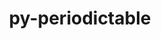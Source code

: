 ---
title: "py-periodictable"
layout: cache
categories: [package, develop]
meta: {"versions": ["1.5.0"], "compilers": ["gcc@=11.1.0", "gcc@=11.4.0", "gcc@=9.4.0", "oneapi@=2023.2.0", "oneapi@=2023.2.1"], "oss": ["ubuntu20.04"], "platforms": ["linux"], "targets": ["aarch64", "neoverse_v1", "ppc64le", "x86_64_v3"], "stacks": ["e4s", "e4s-arm", "e4s-neoverse_v1", "e4s-oneapi", "e4s-power", "root"], "num_specs": 40, "num_specs_by_stack": {"root": 40, "e4s-arm": 6, "e4s-neoverse_v1": 5, "e4s-power": 10, "e4s": 10, "e4s-oneapi": 9}}
spec_details: [{"hash": "d4rx3qcb2jj2xxqe4br52dgguel7b4hk", "compiler": "gcc@=11.4.0", "versions": ["1.5.0"], "os": "ubuntu20.04", "platform": "linux", "target": "aarch64", "variants": ["build_system=python_pip"], "stacks": ["root", "e4s-arm"], "size": "-", "tarball": "https://binaries.spack.io/develop/build_cache/linux-ubuntu20.04-aarch64/gcc-11.4.0/py-periodictable-1.5.0/linux-ubuntu20.04-aarch64-gcc-11.4.0-py-periodictable-1.5.0-d4rx3qcb2jj2xxqe4br52dgguel7b4hk.spack"}, {"hash": "uk5vzyfwudhyghzw3htr7qtbhcuj2wsq", "compiler": "gcc@=11.4.0", "versions": ["1.5.0"], "os": "ubuntu20.04", "platform": "linux", "target": "aarch64", "variants": ["build_system=python_pip"], "stacks": ["root", "e4s-arm"], "size": "-", "tarball": "https://binaries.spack.io/develop/build_cache/linux-ubuntu20.04-aarch64/gcc-11.4.0/py-periodictable-1.5.0/linux-ubuntu20.04-aarch64-gcc-11.4.0-py-periodictable-1.5.0-uk5vzyfwudhyghzw3htr7qtbhcuj2wsq.spack"}, {"hash": "fa2csqfjbj3udjptppxozxyjxxu2w2z5", "compiler": "gcc@=11.4.0", "versions": ["1.5.0"], "os": "ubuntu20.04", "platform": "linux", "target": "aarch64", "variants": ["build_system=python_pip"], "stacks": ["root", "e4s-arm"], "size": "-", "tarball": "https://binaries.spack.io/develop/build_cache/linux-ubuntu20.04-aarch64/gcc-11.4.0/py-periodictable-1.5.0/linux-ubuntu20.04-aarch64-gcc-11.4.0-py-periodictable-1.5.0-fa2csqfjbj3udjptppxozxyjxxu2w2z5.spack"}, {"hash": "ikzukpvaei565lyhi3kgeepe224tt4z5", "compiler": "gcc@=11.4.0", "versions": ["1.5.0"], "os": "ubuntu20.04", "platform": "linux", "target": "aarch64", "variants": ["build_system=python_pip"], "stacks": ["root", "e4s-arm"], "size": "-", "tarball": "https://binaries.spack.io/develop/build_cache/linux-ubuntu20.04-aarch64/gcc-11.4.0/py-periodictable-1.5.0/linux-ubuntu20.04-aarch64-gcc-11.4.0-py-periodictable-1.5.0-ikzukpvaei565lyhi3kgeepe224tt4z5.spack"}, {"hash": "lvklu5ltvfjnhgqjuaq2p2zbpiwx35cv", "compiler": "gcc@=11.4.0", "versions": ["1.5.0"], "os": "ubuntu20.04", "platform": "linux", "target": "aarch64", "variants": ["build_system=python_pip"], "stacks": ["root", "e4s-arm"], "size": "-", "tarball": "https://binaries.spack.io/develop/build_cache/linux-ubuntu20.04-aarch64/gcc-11.4.0/py-periodictable-1.5.0/linux-ubuntu20.04-aarch64-gcc-11.4.0-py-periodictable-1.5.0-lvklu5ltvfjnhgqjuaq2p2zbpiwx35cv.spack"}, {"hash": "rkdcvlkmm66wvltvqekpjrr4edfemse6", "compiler": "gcc@=11.4.0", "versions": ["1.5.0"], "os": "ubuntu20.04", "platform": "linux", "target": "aarch64", "variants": ["build_system=python_pip"], "stacks": ["root", "e4s-arm"], "size": "-", "tarball": "https://binaries.spack.io/develop/build_cache/linux-ubuntu20.04-aarch64/gcc-11.4.0/py-periodictable-1.5.0/linux-ubuntu20.04-aarch64-gcc-11.4.0-py-periodictable-1.5.0-rkdcvlkmm66wvltvqekpjrr4edfemse6.spack"}, {"hash": "2zxvx2bnhoy7g44l5rvkrw3oyockqktq", "compiler": "gcc@=11.4.0", "versions": ["1.5.0"], "os": "ubuntu20.04", "platform": "linux", "target": "neoverse_v1", "variants": ["build_system=python_pip"], "stacks": ["root", "e4s-neoverse_v1"], "size": "-", "tarball": "https://binaries.spack.io/develop/build_cache/linux-ubuntu20.04-neoverse_v1/gcc-11.4.0/py-periodictable-1.5.0/linux-ubuntu20.04-neoverse_v1-gcc-11.4.0-py-periodictable-1.5.0-2zxvx2bnhoy7g44l5rvkrw3oyockqktq.spack"}, {"hash": "cmbkclrnnd5bzro2cbovrcyykvt7j2y2", "compiler": "gcc@=11.4.0", "versions": ["1.5.0"], "os": "ubuntu20.04", "platform": "linux", "target": "neoverse_v1", "variants": ["build_system=python_pip"], "stacks": ["root", "e4s-neoverse_v1"], "size": "-", "tarball": "https://binaries.spack.io/develop/build_cache/linux-ubuntu20.04-neoverse_v1/gcc-11.4.0/py-periodictable-1.5.0/linux-ubuntu20.04-neoverse_v1-gcc-11.4.0-py-periodictable-1.5.0-cmbkclrnnd5bzro2cbovrcyykvt7j2y2.spack"}, {"hash": "zjiy5qcyzakazd5hxs6gm3e5ngxjwkle", "compiler": "gcc@=11.4.0", "versions": ["1.5.0"], "os": "ubuntu20.04", "platform": "linux", "target": "neoverse_v1", "variants": ["build_system=python_pip"], "stacks": ["root", "e4s-neoverse_v1"], "size": "-", "tarball": "https://binaries.spack.io/develop/build_cache/linux-ubuntu20.04-neoverse_v1/gcc-11.4.0/py-periodictable-1.5.0/linux-ubuntu20.04-neoverse_v1-gcc-11.4.0-py-periodictable-1.5.0-zjiy5qcyzakazd5hxs6gm3e5ngxjwkle.spack"}, {"hash": "dpnp5iq2ss4ula52u24jnrkduvfttm2i", "compiler": "gcc@=11.4.0", "versions": ["1.5.0"], "os": "ubuntu20.04", "platform": "linux", "target": "neoverse_v1", "variants": ["build_system=python_pip"], "stacks": ["root", "e4s-neoverse_v1"], "size": "-", "tarball": "https://binaries.spack.io/develop/build_cache/linux-ubuntu20.04-neoverse_v1/gcc-11.4.0/py-periodictable-1.5.0/linux-ubuntu20.04-neoverse_v1-gcc-11.4.0-py-periodictable-1.5.0-dpnp5iq2ss4ula52u24jnrkduvfttm2i.spack"}, {"hash": "zkfqbfl7w55rdnh4ujy26n5sxgpuevlo", "compiler": "gcc@=11.4.0", "versions": ["1.5.0"], "os": "ubuntu20.04", "platform": "linux", "target": "neoverse_v1", "variants": ["build_system=python_pip"], "stacks": ["root", "e4s-neoverse_v1"], "size": "-", "tarball": "https://binaries.spack.io/develop/build_cache/linux-ubuntu20.04-neoverse_v1/gcc-11.4.0/py-periodictable-1.5.0/linux-ubuntu20.04-neoverse_v1-gcc-11.4.0-py-periodictable-1.5.0-zkfqbfl7w55rdnh4ujy26n5sxgpuevlo.spack"}, {"hash": "mpibzljo6a6zm2fi7p6jm65b6clejher", "compiler": "gcc@=11.1.0", "versions": ["1.5.0"], "os": "ubuntu20.04", "platform": "linux", "target": "ppc64le", "variants": ["build_system=python_pip"], "stacks": ["root", "e4s-power"], "size": "-", "tarball": "https://binaries.spack.io/develop/build_cache/linux-ubuntu20.04-ppc64le/gcc-11.1.0/py-periodictable-1.5.0/linux-ubuntu20.04-ppc64le-gcc-11.1.0-py-periodictable-1.5.0-mpibzljo6a6zm2fi7p6jm65b6clejher.spack"}, {"hash": "dnly4dij7bvo72yww7brzhn3fgugo7vw", "compiler": "gcc@=9.4.0", "versions": ["1.5.0"], "os": "ubuntu20.04", "platform": "linux", "target": "ppc64le", "variants": ["build_system=python_pip"], "stacks": ["root", "e4s-power"], "size": "-", "tarball": "https://binaries.spack.io/develop/build_cache/linux-ubuntu20.04-ppc64le/gcc-9.4.0/py-periodictable-1.5.0/linux-ubuntu20.04-ppc64le-gcc-9.4.0-py-periodictable-1.5.0-dnly4dij7bvo72yww7brzhn3fgugo7vw.spack"}, {"hash": "iclw7xuenuw22d5nqn7pwbeqi4mzr2hp", "compiler": "gcc@=9.4.0", "versions": ["1.5.0"], "os": "ubuntu20.04", "platform": "linux", "target": "ppc64le", "variants": ["build_system=python_pip"], "stacks": ["root", "e4s-power"], "size": "-", "tarball": "https://binaries.spack.io/develop/build_cache/linux-ubuntu20.04-ppc64le/gcc-9.4.0/py-periodictable-1.5.0/linux-ubuntu20.04-ppc64le-gcc-9.4.0-py-periodictable-1.5.0-iclw7xuenuw22d5nqn7pwbeqi4mzr2hp.spack"}, {"hash": "fzeas7awfwwcauocntcxdecetto6ydjw", "compiler": "gcc@=9.4.0", "versions": ["1.5.0"], "os": "ubuntu20.04", "platform": "linux", "target": "ppc64le", "variants": ["build_system=python_pip"], "stacks": ["root", "e4s-power"], "size": "-", "tarball": "https://binaries.spack.io/develop/build_cache/linux-ubuntu20.04-ppc64le/gcc-9.4.0/py-periodictable-1.5.0/linux-ubuntu20.04-ppc64le-gcc-9.4.0-py-periodictable-1.5.0-fzeas7awfwwcauocntcxdecetto6ydjw.spack"}, {"hash": "sk5aonfudfqshxthokk2o2esgsiechz5", "compiler": "gcc@=9.4.0", "versions": ["1.5.0"], "os": "ubuntu20.04", "platform": "linux", "target": "ppc64le", "variants": ["build_system=python_pip"], "stacks": ["root", "e4s-power"], "size": "-", "tarball": "https://binaries.spack.io/develop/build_cache/linux-ubuntu20.04-ppc64le/gcc-9.4.0/py-periodictable-1.5.0/linux-ubuntu20.04-ppc64le-gcc-9.4.0-py-periodictable-1.5.0-sk5aonfudfqshxthokk2o2esgsiechz5.spack"}, {"hash": "aiewknb2v2kf7tjumjsbciqjftbsd2pt", "compiler": "gcc@=9.4.0", "versions": ["1.5.0"], "os": "ubuntu20.04", "platform": "linux", "target": "ppc64le", "variants": ["build_system=python_pip"], "stacks": ["root", "e4s-power"], "size": "-", "tarball": "https://binaries.spack.io/develop/build_cache/linux-ubuntu20.04-ppc64le/gcc-9.4.0/py-periodictable-1.5.0/linux-ubuntu20.04-ppc64le-gcc-9.4.0-py-periodictable-1.5.0-aiewknb2v2kf7tjumjsbciqjftbsd2pt.spack"}, {"hash": "wc7xu22xqzxfvja5qccu4uxcjudi2hty", "compiler": "gcc@=9.4.0", "versions": ["1.5.0"], "os": "ubuntu20.04", "platform": "linux", "target": "ppc64le", "variants": ["build_system=python_pip"], "stacks": ["root", "e4s-power"], "size": "-", "tarball": "https://binaries.spack.io/develop/build_cache/linux-ubuntu20.04-ppc64le/gcc-9.4.0/py-periodictable-1.5.0/linux-ubuntu20.04-ppc64le-gcc-9.4.0-py-periodictable-1.5.0-wc7xu22xqzxfvja5qccu4uxcjudi2hty.spack"}, {"hash": "uortos7vqgjyevuku2do4ctdxc7u4bmk", "compiler": "gcc@=9.4.0", "versions": ["1.5.0"], "os": "ubuntu20.04", "platform": "linux", "target": "ppc64le", "variants": ["build_system=python_pip"], "stacks": ["root", "e4s-power"], "size": "-", "tarball": "https://binaries.spack.io/develop/build_cache/linux-ubuntu20.04-ppc64le/gcc-9.4.0/py-periodictable-1.5.0/linux-ubuntu20.04-ppc64le-gcc-9.4.0-py-periodictable-1.5.0-uortos7vqgjyevuku2do4ctdxc7u4bmk.spack"}, {"hash": "3tfo6t6amhyzv6z4w6y3lg643shchklk", "compiler": "gcc@=9.4.0", "versions": ["1.5.0"], "os": "ubuntu20.04", "platform": "linux", "target": "ppc64le", "variants": ["build_system=python_pip"], "stacks": ["root", "e4s-power"], "size": "-", "tarball": "https://binaries.spack.io/develop/build_cache/linux-ubuntu20.04-ppc64le/gcc-9.4.0/py-periodictable-1.5.0/linux-ubuntu20.04-ppc64le-gcc-9.4.0-py-periodictable-1.5.0-3tfo6t6amhyzv6z4w6y3lg643shchklk.spack"}, {"hash": "n3grjyk47ciebruohf3httjfpw2ayv5y", "compiler": "gcc@=9.4.0", "versions": ["1.5.0"], "os": "ubuntu20.04", "platform": "linux", "target": "ppc64le", "variants": ["build_system=python_pip"], "stacks": ["root", "e4s-power"], "size": "-", "tarball": "https://binaries.spack.io/develop/build_cache/linux-ubuntu20.04-ppc64le/gcc-9.4.0/py-periodictable-1.5.0/linux-ubuntu20.04-ppc64le-gcc-9.4.0-py-periodictable-1.5.0-n3grjyk47ciebruohf3httjfpw2ayv5y.spack"}, {"hash": "l7vkq76d7kfkrtyzhiskkp536rhduc2l", "compiler": "gcc@=11.1.0", "versions": ["1.5.0"], "os": "ubuntu20.04", "platform": "linux", "target": "x86_64_v3", "variants": ["build_system=python_pip"], "stacks": ["root", "e4s"], "size": "-", "tarball": "https://binaries.spack.io/develop/build_cache/linux-ubuntu20.04-x86_64_v3/gcc-11.1.0/py-periodictable-1.5.0/linux-ubuntu20.04-x86_64_v3-gcc-11.1.0-py-periodictable-1.5.0-l7vkq76d7kfkrtyzhiskkp536rhduc2l.spack"}, {"hash": "4cssov7r64yzczn2tvb6sy2skiy2uskl", "compiler": "gcc@=11.4.0", "versions": ["1.5.0"], "os": "ubuntu20.04", "platform": "linux", "target": "x86_64_v3", "variants": ["build_system=python_pip"], "stacks": ["root", "e4s"], "size": "-", "tarball": "https://binaries.spack.io/develop/build_cache/linux-ubuntu20.04-x86_64_v3/gcc-11.4.0/py-periodictable-1.5.0/linux-ubuntu20.04-x86_64_v3-gcc-11.4.0-py-periodictable-1.5.0-4cssov7r64yzczn2tvb6sy2skiy2uskl.spack"}, {"hash": "n2g3a5npelwxlg2oovjixvrcbdlpvu6w", "compiler": "gcc@=11.4.0", "versions": ["1.5.0"], "os": "ubuntu20.04", "platform": "linux", "target": "x86_64_v3", "variants": ["build_system=python_pip"], "stacks": ["root", "e4s"], "size": "-", "tarball": "https://binaries.spack.io/develop/build_cache/linux-ubuntu20.04-x86_64_v3/gcc-11.4.0/py-periodictable-1.5.0/linux-ubuntu20.04-x86_64_v3-gcc-11.4.0-py-periodictable-1.5.0-n2g3a5npelwxlg2oovjixvrcbdlpvu6w.spack"}, {"hash": "jvuihvubq2myybrhdqw7xsfld5s7a2gq", "compiler": "gcc@=11.4.0", "versions": ["1.5.0"], "os": "ubuntu20.04", "platform": "linux", "target": "x86_64_v3", "variants": ["build_system=python_pip"], "stacks": ["root", "e4s"], "size": "-", "tarball": "https://binaries.spack.io/develop/build_cache/linux-ubuntu20.04-x86_64_v3/gcc-11.4.0/py-periodictable-1.5.0/linux-ubuntu20.04-x86_64_v3-gcc-11.4.0-py-periodictable-1.5.0-jvuihvubq2myybrhdqw7xsfld5s7a2gq.spack"}, {"hash": "l7atd4mhfmkspb24oh7mp4po3n6ee3xf", "compiler": "gcc@=11.4.0", "versions": ["1.5.0"], "os": "ubuntu20.04", "platform": "linux", "target": "x86_64_v3", "variants": ["build_system=python_pip"], "stacks": ["root", "e4s"], "size": "-", "tarball": "https://binaries.spack.io/develop/build_cache/linux-ubuntu20.04-x86_64_v3/gcc-11.4.0/py-periodictable-1.5.0/linux-ubuntu20.04-x86_64_v3-gcc-11.4.0-py-periodictable-1.5.0-l7atd4mhfmkspb24oh7mp4po3n6ee3xf.spack"}, {"hash": "xqx3lugftc6mo25xewvaq72fgz2kyf3l", "compiler": "gcc@=11.4.0", "versions": ["1.5.0"], "os": "ubuntu20.04", "platform": "linux", "target": "x86_64_v3", "variants": ["build_system=python_pip"], "stacks": ["root", "e4s"], "size": "-", "tarball": "https://binaries.spack.io/develop/build_cache/linux-ubuntu20.04-x86_64_v3/gcc-11.4.0/py-periodictable-1.5.0/linux-ubuntu20.04-x86_64_v3-gcc-11.4.0-py-periodictable-1.5.0-xqx3lugftc6mo25xewvaq72fgz2kyf3l.spack"}, {"hash": "s475ero3okmmqjcnfzoin3fwwgm4jrrv", "compiler": "gcc@=11.4.0", "versions": ["1.5.0"], "os": "ubuntu20.04", "platform": "linux", "target": "x86_64_v3", "variants": ["build_system=python_pip"], "stacks": ["root", "e4s"], "size": "-", "tarball": "https://binaries.spack.io/develop/build_cache/linux-ubuntu20.04-x86_64_v3/gcc-11.4.0/py-periodictable-1.5.0/linux-ubuntu20.04-x86_64_v3-gcc-11.4.0-py-periodictable-1.5.0-s475ero3okmmqjcnfzoin3fwwgm4jrrv.spack"}, {"hash": "4toe2fi6lfpy3ih3glhhbhijkgj3btfl", "compiler": "gcc@=11.4.0", "versions": ["1.5.0"], "os": "ubuntu20.04", "platform": "linux", "target": "x86_64_v3", "variants": ["build_system=python_pip"], "stacks": ["root", "e4s"], "size": "-", "tarball": "https://binaries.spack.io/develop/build_cache/linux-ubuntu20.04-x86_64_v3/gcc-11.4.0/py-periodictable-1.5.0/linux-ubuntu20.04-x86_64_v3-gcc-11.4.0-py-periodictable-1.5.0-4toe2fi6lfpy3ih3glhhbhijkgj3btfl.spack"}, {"hash": "zia57a2p6avogi5qn432hlxmxln4nf7t", "compiler": "gcc@=11.4.0", "versions": ["1.5.0"], "os": "ubuntu20.04", "platform": "linux", "target": "x86_64_v3", "variants": ["build_system=python_pip"], "stacks": ["root", "e4s"], "size": "-", "tarball": "https://binaries.spack.io/develop/build_cache/linux-ubuntu20.04-x86_64_v3/gcc-11.4.0/py-periodictable-1.5.0/linux-ubuntu20.04-x86_64_v3-gcc-11.4.0-py-periodictable-1.5.0-zia57a2p6avogi5qn432hlxmxln4nf7t.spack"}, {"hash": "eaymeyxfly4cwpsmov6cktxbgcyt5fzi", "compiler": "gcc@=11.4.0", "versions": ["1.5.0"], "os": "ubuntu20.04", "platform": "linux", "target": "x86_64_v3", "variants": ["build_system=python_pip"], "stacks": ["root", "e4s"], "size": "-", "tarball": "https://binaries.spack.io/develop/build_cache/linux-ubuntu20.04-x86_64_v3/gcc-11.4.0/py-periodictable-1.5.0/linux-ubuntu20.04-x86_64_v3-gcc-11.4.0-py-periodictable-1.5.0-eaymeyxfly4cwpsmov6cktxbgcyt5fzi.spack"}, {"hash": "bo2z44iqaevpuqwj5tkbs4dihhph5rfv", "compiler": "oneapi@=2023.2.0", "versions": ["1.5.0"], "os": "ubuntu20.04", "platform": "linux", "target": "x86_64_v3", "variants": ["build_system=python_pip"], "stacks": ["e4s-oneapi", "root"], "size": "-", "tarball": "https://binaries.spack.io/develop/build_cache/linux-ubuntu20.04-x86_64_v3/oneapi-2023.2.0/py-periodictable-1.5.0/linux-ubuntu20.04-x86_64_v3-oneapi-2023.2.0-py-periodictable-1.5.0-bo2z44iqaevpuqwj5tkbs4dihhph5rfv.spack"}, {"hash": "t4hdaixcyglgpr4jbfwiw2a5oy2tktqw", "compiler": "oneapi@=2023.2.0", "versions": ["1.5.0"], "os": "ubuntu20.04", "platform": "linux", "target": "x86_64_v3", "variants": ["build_system=python_pip"], "stacks": ["e4s-oneapi", "root"], "size": "-", "tarball": "https://binaries.spack.io/develop/build_cache/linux-ubuntu20.04-x86_64_v3/oneapi-2023.2.0/py-periodictable-1.5.0/linux-ubuntu20.04-x86_64_v3-oneapi-2023.2.0-py-periodictable-1.5.0-t4hdaixcyglgpr4jbfwiw2a5oy2tktqw.spack"}, {"hash": "35bfygbu3r3qwtqzeune4la4jxd5fvwp", "compiler": "oneapi@=2023.2.1", "versions": ["1.5.0"], "os": "ubuntu20.04", "platform": "linux", "target": "x86_64_v3", "variants": ["build_system=python_pip"], "stacks": ["e4s-oneapi", "root"], "size": "-", "tarball": "https://binaries.spack.io/develop/build_cache/linux-ubuntu20.04-x86_64_v3/oneapi-2023.2.1/py-periodictable-1.5.0/linux-ubuntu20.04-x86_64_v3-oneapi-2023.2.1-py-periodictable-1.5.0-35bfygbu3r3qwtqzeune4la4jxd5fvwp.spack"}, {"hash": "jb76jctgdgqu6bj663mptk42deh4ankd", "compiler": "oneapi@=2023.2.1", "versions": ["1.5.0"], "os": "ubuntu20.04", "platform": "linux", "target": "x86_64_v3", "variants": ["build_system=python_pip"], "stacks": ["e4s-oneapi", "root"], "size": "-", "tarball": "https://binaries.spack.io/develop/build_cache/linux-ubuntu20.04-x86_64_v3/oneapi-2023.2.1/py-periodictable-1.5.0/linux-ubuntu20.04-x86_64_v3-oneapi-2023.2.1-py-periodictable-1.5.0-jb76jctgdgqu6bj663mptk42deh4ankd.spack"}, {"hash": "5rn3ef3kvpojrjp5mk4tiqzjcqoetino", "compiler": "oneapi@=2023.2.1", "versions": ["1.5.0"], "os": "ubuntu20.04", "platform": "linux", "target": "x86_64_v3", "variants": ["build_system=python_pip"], "stacks": ["e4s-oneapi", "root"], "size": "-", "tarball": "https://binaries.spack.io/develop/build_cache/linux-ubuntu20.04-x86_64_v3/oneapi-2023.2.1/py-periodictable-1.5.0/linux-ubuntu20.04-x86_64_v3-oneapi-2023.2.1-py-periodictable-1.5.0-5rn3ef3kvpojrjp5mk4tiqzjcqoetino.spack"}, {"hash": "mk7g3gpb4wgb33eahcu6go55nxkfpei3", "compiler": "oneapi@=2023.2.1", "versions": ["1.5.0"], "os": "ubuntu20.04", "platform": "linux", "target": "x86_64_v3", "variants": ["build_system=python_pip"], "stacks": ["e4s-oneapi", "root"], "size": "-", "tarball": "https://binaries.spack.io/develop/build_cache/linux-ubuntu20.04-x86_64_v3/oneapi-2023.2.1/py-periodictable-1.5.0/linux-ubuntu20.04-x86_64_v3-oneapi-2023.2.1-py-periodictable-1.5.0-mk7g3gpb4wgb33eahcu6go55nxkfpei3.spack"}, {"hash": "ekug2tz4zzo74xir3awibnoei7i5ja5u", "compiler": "oneapi@=2023.2.1", "versions": ["1.5.0"], "os": "ubuntu20.04", "platform": "linux", "target": "x86_64_v3", "variants": ["build_system=python_pip"], "stacks": ["e4s-oneapi", "root"], "size": "-", "tarball": "https://binaries.spack.io/develop/build_cache/linux-ubuntu20.04-x86_64_v3/oneapi-2023.2.1/py-periodictable-1.5.0/linux-ubuntu20.04-x86_64_v3-oneapi-2023.2.1-py-periodictable-1.5.0-ekug2tz4zzo74xir3awibnoei7i5ja5u.spack"}, {"hash": "t5yyexlyyy5j3ej4gbuwvaunxnhqrlin", "compiler": "oneapi@=2023.2.1", "versions": ["1.5.0"], "os": "ubuntu20.04", "platform": "linux", "target": "x86_64_v3", "variants": ["build_system=python_pip"], "stacks": ["e4s-oneapi", "root"], "size": "-", "tarball": "https://binaries.spack.io/develop/build_cache/linux-ubuntu20.04-x86_64_v3/oneapi-2023.2.1/py-periodictable-1.5.0/linux-ubuntu20.04-x86_64_v3-oneapi-2023.2.1-py-periodictable-1.5.0-t5yyexlyyy5j3ej4gbuwvaunxnhqrlin.spack"}, {"hash": "uj3a7us4psf7iayxvy2eevvaf54rvuzn", "compiler": "oneapi@=2023.2.1", "versions": ["1.5.0"], "os": "ubuntu20.04", "platform": "linux", "target": "x86_64_v3", "variants": ["build_system=python_pip"], "stacks": ["e4s-oneapi", "root"], "size": "-", "tarball": "https://binaries.spack.io/develop/build_cache/linux-ubuntu20.04-x86_64_v3/oneapi-2023.2.1/py-periodictable-1.5.0/linux-ubuntu20.04-x86_64_v3-oneapi-2023.2.1-py-periodictable-1.5.0-uj3a7us4psf7iayxvy2eevvaf54rvuzn.spack"}]
---